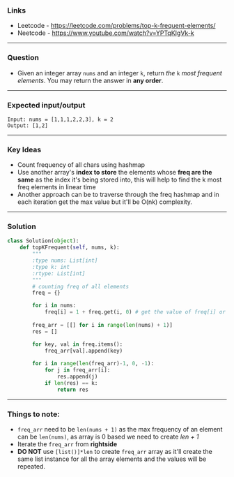 ### Links
- Leetcode -  <https://leetcode.com/problems/top-k-frequent-elements/>
- Neetcode - <https://www.youtube.com/watch?v=YPTqKIgVk-k>
---
### Question
-  Given an integer array `nums` and an integer `k`, return _the_ `k` _most frequent elements_. You may return the answer in **any order**.

---
### Expected input/output
```
Input: nums = [1,1,1,2,2,3], k = 2
Output: [1,2]
```
---
### Key Ideas
- Count frequency of all chars using hashmap
- Use another array's **index to store** the elements whose **freq are the same** as the index it's being stored into, this will help to find the k most freq elements in linear time
- Another approach can be to traverse through the freq hashmap and in each iteration get the max value but it'll be O(nk) complexity.
---
### Solution
```python
class Solution(object):
    def topKFrequent(self, nums, k):
        """
        :type nums: List[int]
        :type k: int
        :rtype: List[int]
        """
        # counting freq of all elements
        freq = {}

        for i in nums:
            freq[i] = 1 + freq.get(i, 0) # get the value of freq[i] or return 0
        
        freq_arr = [[] for i in range(len(nums) + 1)]
        res = []

        for key, val in freq.items():
            freq_arr[val].append(key)
        
        for i in range(len(freq_arr)-1, 0, -1):
            for j in freq_arr[i]:
                res.append(j)
            if len(res) == k:
                return res
```

---
### Things to note:
- `freq_arr` need to be `len(nums + 1)` as the max frequency of an element can be `len(nums)`, as array is 0 based we need to create _len + 1_
- Iterate the `freq_arr` from **rightside** 
- **DO NOT** use `[list()]*len` to create `freq_arr` array as it'll create the same list instance for all the array elements and the values will be repeated.